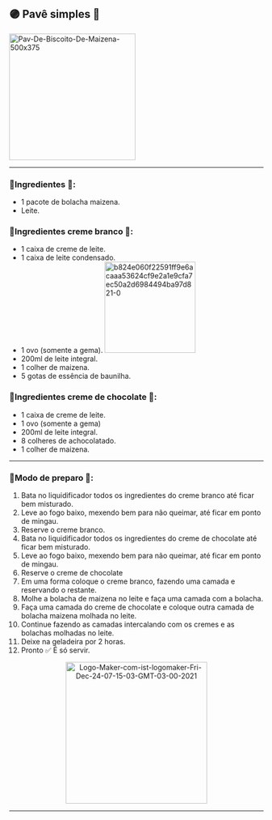 ## 🟣 Pavê simples 🥮
<a href="https://imgbb.com/">
  <img height= "250" src="https://i.ibb.co/VMYhLtp/Pav-De-Biscoito-De-Maizena-500x375.jpg" alt="Pav-De-Biscoito-De-Maizena-500x375" border="0" /></a>

---

### 🔸Ingredientes 📝:
- 1 pacote de bolacha maizena.
- Leite.

### 🔸Ingredientes creme branco 📝:
- 1 caixa de creme de leite.
- 1 caixa de leite condensado.
- 1 ovo (somente a gema). <a href="https://imgbb.com/"><img height= "180" src="https://i.ibb.co/cw2gQcf/b824e060f22591ff9e6acaaa53624cf9e2a1e9cfa7ec50a2d6984494ba97d821-0.png" alt="b824e060f22591ff9e6acaaa53624cf9e2a1e9cfa7ec50a2d6984494ba97d821-0" border="0" /></a>
- 200ml de leite integral.
- 1 colher de maizena.
- 5 gotas de essência de baunilha.

### 🔸Ingredientes creme de chocolate 📝:
- 1 caixa de creme de leite.
- 1 ovo (somente a gema)
- 200ml de leite integral.
- 8 colheres de achocolatado.
- 1 colher de maizena.

---

### 🔸Modo de preparo 💬: 
1. Bata no liquidificador todos os ingredientes do creme branco até ficar bem misturado.
2. Leve ao fogo baixo, mexendo bem para não queimar,  até ficar em ponto de mingau.
3. Reserve o creme branco.
4. Bata no liquidificador todos os ingredientes do creme de chocolate até ficar bem misturado.
5. Leve ao fogo baixo, mexendo bem para não queimar,  até ficar em ponto de mingau.
6. Reserve o creme de chocolate 
7. Em uma forma coloque o creme branco, fazendo uma camada e reservando o restante.
8. Molhe a bolacha de maizena no leite e faça uma camada com a bolacha.
9. Faça uma camada do creme de chocolate e coloque outra camada de bolacha maizena molhada no leite.
10. Continue fazendo as camadas intercalando com os cremes e as bolachas molhadas no leite.
11. Deixe na geladeira por 2 horas.
12. Pronto ✅ É só servir.


<div align= "center">
   <a href="https://ibb.co/sKbGLL7">
     <img height= "280" src="https://i.ibb.co/3p4qttK/Logo-Maker-com-ist-logomaker-Fri-Dec-24-07-15-03-GMT-03-00-2021.png" alt="Logo-Maker-com-ist-logomaker-Fri-Dec-24-07-15-03-GMT-03-00-2021" border="0" /></a>
</div>

---
